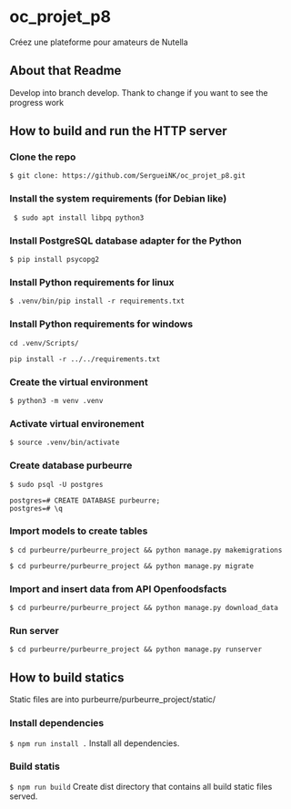 # oc_projet_p8

Créez une plateforme pour amateurs de Nutella

## About that Readme

Develop into branch develop. Thank to change if you want to see the progress work

## How to build and run the HTTP server

### Clone the repo

`$ git clone: https://github.com/SergueiNK/oc_projet_p8.git`  

### Install the system requirements (for Debian like)

` $ sudo apt install libpq python3`  

### Install PostgreSQL database adapter for the Python

`$ pip install psycopg2` 

### Install Python requirements for linux

`$ .venv/bin/pip install -r requirements.txt`

### Install Python requirements for windows

`cd .venv/Scripts/`

`pip install -r ../../requirements.txt`

### Create the virtual environment

`$ python3 -m venv .venv`  

### Activate virtual environement  

`$ source .venv/bin/activate`

### Create database purbeurre

`$ sudo psql -U postgres`

```psql
postgres=# CREATE DATABASE purbeurre;
postgres=# \q
```
### Import models to create tables

`$ cd purbeurre/purbeurre_project && python manage.py makemigrations` 

`$ cd purbeurre/purbeurre_project && python manage.py migrate` 

### Import and insert data from API Openfoodsfacts

`$ cd purbeurre/purbeurre_project && python manage.py download_data` 

### Run server

`$ cd purbeurre/purbeurre_project && python manage.py runserver`  

## How to build statics

Static files are into purbeurre/purbeurre_project/static/  

### Install dependencies

`$ npm run install .` Install all dependencies.  

### Build statis

`$ npm run build` Create dist directory that contains all build static files served.  